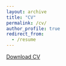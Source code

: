 ```yaml
---
layout: archive
title: "CV"
permalink: /cv/
author_profile: true
redirect_from:
  - /resume
---
```


<div class="cv-download-links"><a href="{{ base_path }}/files/cv_stacherl_042025.pdf" >Download CV</a></div>
